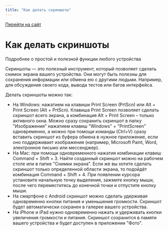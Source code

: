 ```yaml
---
title: "Как делать скриншоты"
---
```


[Перейти на сайт](https://ru.hexlet.io)

# Как делать скриншоты

Подробнее о простой и полезной функции любого устройства

Скриншоты — это полезный инструмент, который позволяет сделать снимок экрана вашего устройства. Они могут быть полезны для сохранения информации или обмена ею с другими людьми. Например, для обсуждения своего кода, вывода тестов или багов интерфейса.

Делать скриншоты можно так:

* На Windows: нажатием на клавиши Print Screen (PrtScn) или Alt + Print Screen (Alt + PrtScn). Клавиша Print Screen позволяет сделать скриншот всего экрана, а комбинация Alt + Print Screen – только активного окна. Можно сразу сохранить скриншот в папку "Изображения" нажатием клавиш "Windows" + "PrintScreen" одновременно, а можно при помощи команды (Ctrl+V) сразу вставить скриншот из буфера обмена в нужное приложение, если оно поддерживает изображения (например, Microsoft Paint, Word, электронное письмо или мессенджер).
* На Mac: при помощи одновременного нажатия комбинации клавиш Command + Shift + 3. Найти созданный скриншот можно на рабочем столе или в папке "Снимки экрана". Если же вы хотите сделать скриншот только определенной области экрана, то подойдёт комбинация Command + Shift + 4. При появлении курсора установите начальную точку выделения, зажмите кнопку мыши, после чего переместитесь до конечной точки и отпустите кнопку мыши.
* На смартфоне с Android скриншот можно сделать удерживая одновременно кнопки питания и уменьшения громкости. Скриншот будет автоматически сохранен в галерее вашего устройства.
* На iPhone и iPad нужно одновременно нажать и удерживать кнопки увеличения громкости и питания. Скриншот сохранится в памяти вашего устройства и будет доступен в приложении "Фото".
